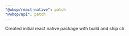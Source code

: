 ```yaml
---
"@whop/react-native": patch
"@whop/api": patch
---
```


Created initial react native package with build and ship cli
